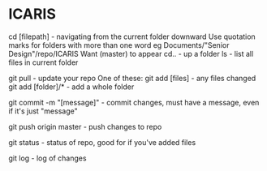 # ICARIS
cd [filepath] - navigating from the current folder downward
Use quotation marks for folders with more than one word
eg
Documents/"Senior Design"/repo/ICARIS
Want (master) to appear
cd.. - up a folder
ls - list all files in current folder

git pull - update your repo
One of these:
git add [files] - any files changed
git add [folder]/* - add a whole folder

git commit -m "[message]" - commit changes, must have a message, even if it's just "message"

git push origin master - push changes to repo

git status - status of repo, good for if you've added files

git log - log of changes